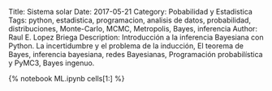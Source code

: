 Title: Sistema solar
Date: 2017-05-21
Category: Pobabilidad y Estadistica
Tags: python, estadistica, programacion, analisis de datos, probabilidad, distribuciones, Monte-Carlo, MCMC, Metropolis, Bayes, inferencia
Author: Raul E. Lopez Briega
Description: Introducción a la inferencia Bayesiana con Python. La incertidumbre y el problema de la inducción, El teorema de Bayes, inferencia bayesiana, redes Bayesianas, Programación probabilística y PyMC3, Bayes ingenuo.


{% notebook ML.ipynb cells[1:] %}
